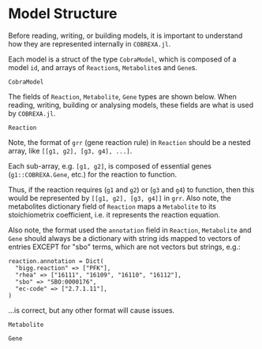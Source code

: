 # Model Structure

Before reading, writing, or building models, it is important to understand how
they are represented internally in `COBREXA.jl`.

Each model is a struct of the type `CobraModel`, which is composed of a model
`id`, and arrays of `Reaction`s, `Metabolite`s and `Gene`s.

```@docs
CobraModel
```

The fields of `Reaction`, `Metabolite`, `Gene` types are shown below.  When
reading, writing, building or analysing models, these fields are what is used
by `COBREXA.jl`.

```@docs
Reaction
```

Note, the format of `grr` (gene reaction rule) in `Reaction` should be a nested
array, like `[[g1, g2], [g3, g4], ...]`.

Each sub-array, e.g. `[g1, g2]`, is composed of essential genes
(`g1::COBREXA.Gene`, etc.) for the reaction to function.

Thus, if the reaction requires (`g1` and `g2`) or (`g3` and `g4`) to function,
then this would be represented by `[[g1, g2], [g3, g4]]` in `grr`. Also note,
the metabolites dictionary field of `Reaction` maps a `Metabolite` to its
stoichiometrix coefficient, i.e. it represents the reaction equation.

Also note, the format used the `annotation` field in `Reaction`, `Metabolite`
and `Gene` should always be a dictionary with string ids mapped to vectors of
entries EXCEPT for "sbo" terms, which are not vectors but strings, e.g.:
```
reaction.annotation = Dict(
  "bigg.reaction" => ["PFK"],
  "rhea" => ["16111", "16109", "16110", "16112"],
  "sbo" => "SBO:0000176",
  "ec-code" => ["2.7.1.11"],
)
```
...is correct, but any other format will cause issues.

```@docs
Metabolite
```

```@docs
Gene
```
